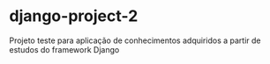 # django-project-2
Projeto teste para aplicação de conhecimentos adquiridos a partir de estudos do framework Django

